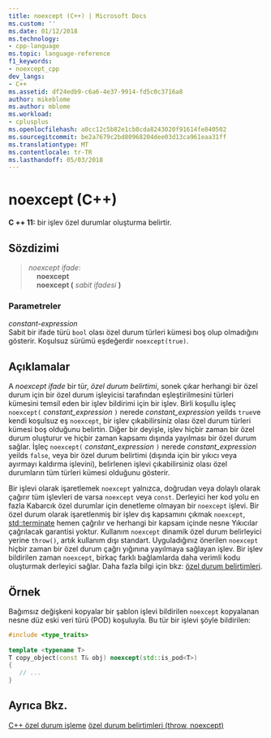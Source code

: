 ```yaml
---
title: noexcept (C++) | Microsoft Docs
ms.custom: ''
ms.date: 01/12/2018
ms.technology:
- cpp-language
ms.topic: language-reference
f1_keywords:
- noexcept_cpp
dev_langs:
- C++
ms.assetid: df24edb9-c6a6-4e37-9914-fd5c0c3716a8
author: mikeblome
ms.author: mblome
ms.workload:
- cplusplus
ms.openlocfilehash: a0cc12c5b82e1cb8cda8243020f91614fe840502
ms.sourcegitcommit: be2a7679c2bd80968204dee03d13ca961eaa31ff
ms.translationtype: MT
ms.contentlocale: tr-TR
ms.lasthandoff: 05/03/2018
---
```

# <a name="noexcept-c"></a>noexcept (C++)
**C ++ 11:** bir işlev özel durumlar oluşturma belirtir.  
  
## <a name="syntax"></a>Sözdizimi  
  
> *noexcept ifade*:  
> &nbsp;&nbsp;&nbsp;&nbsp;**noexcept**  
> &nbsp;&nbsp;&nbsp;&nbsp;**noexcept (** *sabit ifadesi* **)**  
  
### <a name="parameters"></a>Parametreler  
 *constant-expression*  
 Sabit bir ifade türü `bool` olası özel durum türleri kümesi boş olup olmadığını gösterir. Koşulsuz sürümü eşdeğerdir `noexcept(true)`.  
  
## <a name="remarks"></a>Açıklamalar  
 A *noexcept ifade* bir tür, *özel durum belirtimi*, sonek çıkar herhangi bir özel durum için bir özel durum işleyicisi tarafından eşleştirilmesini türleri kümesini temsil eden bir işlev bildirimi için bir işlev. Birli koşullu işleç `noexcept(` *constant_expression* `)` nerede *constant_expression* yeilds `true`ve kendi koşulsuz eş `noexcept`, bir işlev çıkabilirsiniz olası özel durum türleri kümesi boş olduğunu belirtin. Diğer bir deyişle, işlev hiçbir zaman bir özel durum oluşturur ve hiçbir zaman kapsamı dışında yayılması bir özel durum sağlar. İşleç `noexcept(` *constant_expression* `)` nerede *constant_expression* yeilds `false`, veya bir özel durum belirtimi (dışında için bir yıkıcı veya ayırmayı kaldırma işlevini), belirlenen işlevi çıkabilirsiniz olası özel durumların tüm türleri kümesi olduğunu gösterir.  
 
 Bir işlevi olarak işaretlemek `noexcept` yalnızca, doğrudan veya dolaylı olarak çağırır tüm işlevleri de varsa `noexcept` veya `const`. Derleyici her kod yolu en fazla Kabarcık özel durumlar için denetleme olmayan bir `noexcept` işlevi. Bir özel durum olarak işaretlenmiş bir işlev dış kapsamını çıkmak `noexcept`, [std::terminate](../standard-library/exception-functions.md#terminate) hemen çağrılır ve herhangi bir kapsam içinde nesne Yıkıcılar çağrılacak garantisi yoktur. Kullanım `noexcept` dinamik özel durum belirleyici yerine `throw()`, artık kullanım dışı standart. Uyguladığınız önerilen `noexcept` hiçbir zaman bir özel durum çağrı yığınına yayılmaya sağlayan işlev. Bir işlev bildirilen zaman `noexcept`, birkaç farklı bağlamlarda daha verimli kodu oluşturmak derleyici sağlar. Daha fazla bilgi için bkz: [özel durum belirtimleri](exception-specifications-throw-cpp.md).   
  
## <a name="example"></a>Örnek  
Bağımsız değişkeni kopyalar bir şablon işlevi bildirilen `noexcept` kopyalanan nesne düz eski veri türü (POD) koşuluyla. Bu tür bir işlevi şöyle bildirilen:  
  
```cpp  
#include <type_traits>  
  
template <typename T>  
T copy_object(const T& obj) noexcept(std::is_pod<T>)  
{  
   // ...   
}  
```  
  
## <a name="see-also"></a>Ayrıca Bkz.  
 [C++ özel durum işleme](cpp-exception-handling.md) [özel durum belirtimleri (throw, noexcept)](exception-specifications-throw-cpp.md)